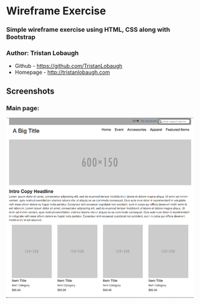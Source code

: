 # Wireframe Exercise

### Simple wireframe exercise using HTML, CSS along with Bootstrap

### Author: Tristan Lobaugh 
+ Github - https://github.com/TristanLobaugh
+ Homepage - http://tristanlobaugh.com

## Screenshots

### Main page:
![alt text](https://raw.githubusercontent.com/TristanLobaugh/wireframe/master/img/screen_shot.png)